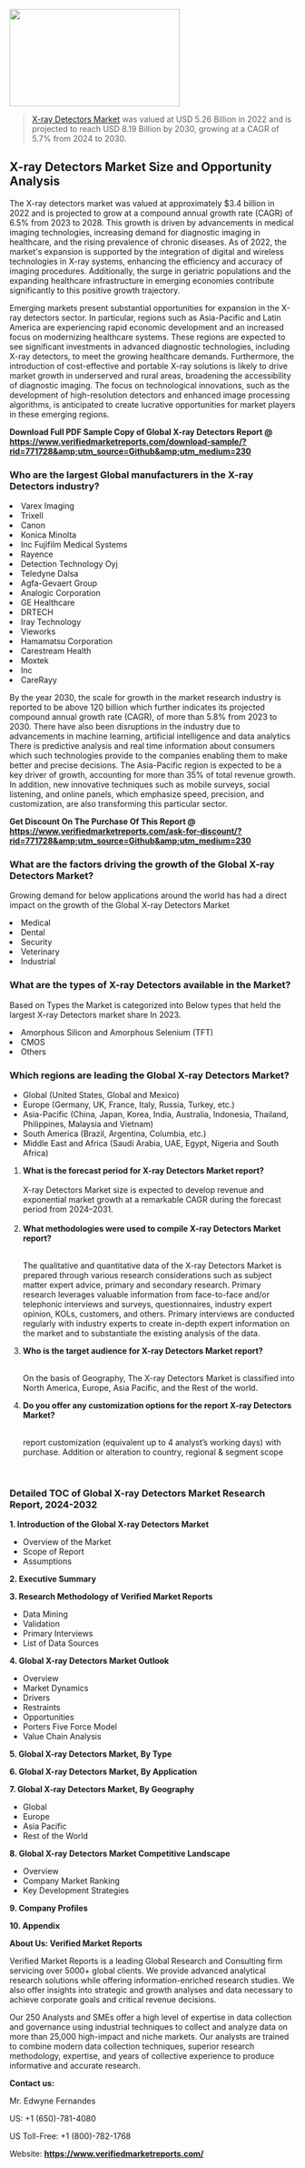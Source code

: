 <img src="https://ffe5etoiles.com/wp-content/uploads/2024/12/MST1-300x171.png" alt="" width="300" height="171" class="alignnone size-medium wp-image-20088" /><blockquote><p><p><a href="https://www.verifiedmarketreports.com/download-sample/?rid=771728&utm_source=Github&utm_medium=230" target="_blank">X-ray Detectors Market</a> was valued at USD 5.26 Billion in 2022 and is projected to reach USD 8.19 Billion by 2030, growing at a CAGR of 5.7% from 2024 to 2030.</p></blockquote><p><h2>X-ray Detectors Market Size and Opportunity Analysis</h2> <p>The X-ray detectors market was valued at approximately $3.4 billion in 2022 and is projected to grow at a compound annual growth rate (CAGR) of 6.5% from 2023 to 2028. This growth is driven by advancements in medical imaging technologies, increasing demand for diagnostic imaging in healthcare, and the rising prevalence of chronic diseases. As of 2022, the market's expansion is supported by the integration of digital and wireless technologies in X-ray systems, enhancing the efficiency and accuracy of imaging procedures. Additionally, the surge in geriatric populations and the expanding healthcare infrastructure in emerging economies contribute significantly to this positive growth trajectory.</p> <p>Emerging markets present substantial opportunities for expansion in the X-ray detectors sector. In particular, regions such as Asia-Pacific and Latin America are experiencing rapid economic development and an increased focus on modernizing healthcare systems. These regions are expected to see significant investments in advanced diagnostic technologies, including X-ray detectors, to meet the growing healthcare demands. Furthermore, the introduction of cost-effective and portable X-ray solutions is likely to drive market growth in underserved and rural areas, broadening the accessibility of diagnostic imaging. The focus on technological innovations, such as the development of high-resolution detectors and enhanced image processing algorithms, is anticipated to create lucrative opportunities for market players in these emerging regions.</p> </p><p class=""><strong>Download Full PDF Sample Copy of Global X-ray Detectors Report @ <a href="https://www.verifiedmarketreports.com/download-sample/?rid=771728&amp;utm_source=Github&amp;utm_medium=230" target="_blank">https://www.verifiedmarketreports.com/download-sample/?rid=771728&amp;utm_source=Github&amp;utm_medium=230</a></strong></p><h3 id="" class="">Who are the largest Global manufacturers in the X-ray Detectors industry?</h3><p><li>Varex Imaging</li><li> Trixell</li><li> Canon</li><li> Konica Minolta</li><li> Inc Fujifilm Medical Systems</li><li> Rayence</li><li> Detection Technology Oyj</li><li> Teledyne Dalsa</li><li> Agfa-Gevaert Group</li><li> Analogic Corporation</li><li> GE Healthcare</li><li> DRTECH</li><li> Iray Technology</li><li> Vieworks</li><li> Hamamatsu Corporation</li><li> Carestream Health</li><li> Moxtek</li><li> Inc</li><li> CareRayy</li></p><div class=""><div class="" dir="" data-message-author-role="" data-message-id="" data-message-model-slug=""><div class=""><div class=""><div class=""><div class="" dir="" data-message-author-role="" data-message-id="" data-message-model-slug=""><div class=""><div class=""><p>By the year 2030, the scale for growth in the market research industry is reported to be above 120 billion which further indicates its projected compound annual growth rate (CAGR), of more than 5.8% from 2023 to 2030. There have also been disruptions in the industry due to advancements in machine learning, artificial intelligence and data analytics There is predictive analysis and real time information about consumers which such technologies provide to the companies enabling them to make better and precise decisions. The Asia-Pacific region is expected to be a key driver of growth, accounting for more than 35% of total revenue growth. In addition, new innovative techniques such as mobile surveys, social listening, and online panels, which emphasize speed, precision, and customization, are also transforming this particular sector.</p><p><strong>Get Discount On The Purchase Of This Report @&nbsp; <a href="https://www.verifiedmarketreports.com/ask-for-discount/?rid=771728&amp;utm_source=Github&amp;utm_medium=230" target="_blank">https://www.verifiedmarketreports.com/ask-for-discount/?rid=771728&amp;utm_source=Github&amp;utm_medium=230</a></strong></p></div></div></div></div></div></div></div></div><h3 id="" class="">What are the factors driving the growth of the Global X-ray Detectors Market?</h3><p id="" class="">Growing demand for below applications around the world has had a direct impact on the growth of the Global X-ray Detectors Market</p><p id="" class=""><li>Medical</li><li> Dental</li><li> Security</li><li> Veterinary</li><li> Industrial</li></p><h3 id="" class="">What are the types of X-ray Detectors available in the Market?</h3><p id="" class="">Based on Types the Market is categorized into Below types that held the largest X-ray Detectors market share In 2023.</p><p id="" class=""><li>Amorphous Silicon and Amorphous Selenium (TFT)</li><li> CMOS</li><li> Others</li></p><h3 id="" class="">Which regions are leading the Global X-ray Detectors Market?</h3><ul><li>Global (United States, Global and Mexico)</li><li>Europe (Germany, UK, France, Italy, Russia, Turkey, etc.)</li><li>Asia-Pacific (China, Japan, Korea, India, Australia, Indonesia, Thailand, Philippines, Malaysia and Vietnam)</li><li>South America (Brazil, Argentina, Columbia, etc.)</li><li>Middle East and Africa (Saudi Arabia, UAE, Egypt, Nigeria and South Africa)</li></ul><p><ol><li><strong>What is the forecast period for X-ray Detectors Market report?<br /></strong><br /><span data-sheets-root="1" data-sheets-value="{&quot;1&quot;:2,&quot;2&quot;:&quot;XXXX size is expected to develop revenue and exponential market growth at a remarkable CAGR during the forecast period from 2024&ndash;2030.&quot;}" data-sheets-userformat="{&quot;2&quot;:12674,&quot;4&quot;:{&quot;1&quot;:2,&quot;2&quot;:16776960},&quot;10&quot;:2,&quot;11&quot;:0,&quot;15&quot;:&quot;Arial&quot;,&quot;16&quot;:12}">X-ray Detectors Market size is expected to develop revenue and exponential market growth at a remarkable CAGR during the forecast period from 2024&ndash;2031.</span><br /><br /></li><li><strong>What methodologies were used to compile X-ray Detectors Market report?<br /><br /></strong><p>The qualitative and quantitative data of the&nbsp;X-ray Detectors Market is prepared through various research considerations such as subject matter expert advice, primary and secondary research. Primary research leverages valuable information from face-to-face and/or telephonic interviews and surveys, questionnaires, industry expert opinion, KOLs, customers, and others. Primary interviews are conducted regularly with industry experts to create in-depth expert information on the market and to substantiate the existing analysis of the data.&nbsp;</p></li><li><strong>Who is the target audience for X-ray Detectors Market report?<br /><br /></strong><p>On the basis of Geography, The&nbsp;X-ray Detectors Market is classified into North America, Europe, Asia Pacific, and the Rest of the world.</p></li><li><strong>Do you offer any customization options for the report X-ray Detectors Market?<br /><br /></strong><p>report customization (equivalent up to 4 analyst&rsquo;s working days) with purchase. Addition or alteration to country, regional &amp; segment scope</p><p>&nbsp;</p></li></ol></p><h3 id="" class="">Detailed TOC of Global X-ray Detectors Market Research Report, 2024-2032</h3><p id="" class=""><strong>1. Introduction of the Global X-ray Detectors Market</strong></p><ul><li>Overview of the Market</li><li>Scope of Report</li><li>Assumptions</li></ul><p id="" class=""><strong>2. Executive Summary</strong></p><p id="" class=""><strong>3. Research Methodology of&nbsp;Verified Market Reports</strong></p><ul><li>Data Mining</li><li>Validation</li><li>Primary Interviews</li><li>List of Data Sources</li></ul><p id="" class=""><strong>4. Global X-ray Detectors Market Outlook</strong></p><ul><li>Overview</li><li>Market Dynamics</li><li>Drivers</li><li>Restraints</li><li>Opportunities</li><li>Porters Five Force Model</li><li>Value Chain Analysis</li></ul><p id="" class=""><strong>5. Global X-ray Detectors Market, By&nbsp;Type</strong></p><p id="" class=""><strong>6. Global X-ray Detectors Market, By Application</strong></p><p id="" class=""><strong>7. Global X-ray Detectors Market, By Geography</strong></p><ul><li>Global</li><li>Europe</li><li>Asia Pacific</li><li>Rest of the World</li></ul><p id="" class=""><strong>8. Global X-ray Detectors Market Competitive Landscape</strong></p><ul><li>Overview</li><li>Company Market Ranking</li><li>Key Development Strategies</li></ul><p id="" class=""><strong>9. Company Profiles</strong></p><p id="" class=""><strong>10. Appendix</strong></p><p id="" class=""><strong>About Us: Verified Market Reports</strong></p><p id="" class="">Verified Market Reports is a leading Global Research and Consulting firm servicing over 5000+ global clients. We provide advanced analytical research solutions while offering information-enriched research studies. We also offer insights into strategic and growth analyses and data necessary to achieve corporate goals and critical revenue decisions.</p><p id="" class="">Our 250 Analysts and SMEs offer a high level of expertise in data collection and governance using industrial techniques to collect and analyze data on more than 25,000 high-impact and niche markets. Our analysts are trained to combine modern data collection techniques, superior research methodology, expertise, and years of collective experience to produce informative and accurate research.</p><p id="" class=""><strong>Contact us:</strong></p><p id="" class="">Mr. Edwyne Fernandes</p><p id="" class="">US: +1 (650)-781-4080</p><p id="" class="">US Toll-Free: +1 (800)-782-1768</p><p id="" class="">Website: <a target="" data-test-app-aware-link=""><strong>https://www.verifiedmarketreports.com/</strong></a></p>

